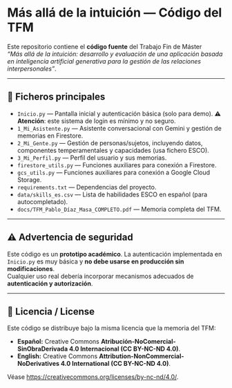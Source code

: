 # Más allá de la intuición — Código del TFM

Este repositorio contiene el **código fuente** del Trabajo Fin de Máster  
*“Más allá de la intuición: desarrollo y evaluación de una aplicación basada en inteligencia artificial generativa para la gestión de las relaciones interpersonales”*.

---

## 📂 Ficheros principales

- `Inicio.py` — Pantalla inicial y autenticación básica (solo para demo). **⚠️ Atención**: este sistema de login es mínimo y no seguro.  
- `1_Mi_Asistente.py` — Asistente conversacional con Gemini y gestión de memorias en Firestore.  
- `2_Mi_Gente.py` — Gestión de personas/sujetos, incluyendo datos, componentes temperamentales y capacidades (usa fichero ESCO).  
- `3_Mi_Perfil.py` — Perfil del usuario y sus memorias.  
- `firestore_utils.py` — Funciones auxiliares para conexión a Firestore.  
- `gcs_utils.py` — Funciones auxiliares para conexión a Google Cloud Storage.  
- `requirements.txt` — Dependencias del proyecto.  
- `data/skills_es.csv` — Lista de habilidades ESCO en español (para autocompletado).  
- `docs/TFM_Pablo_Díaz_Masa_COMPLETO.pdf` — Memoria completa del TFM.

---

## ⚠️ Advertencia de seguridad

Este código es un **prototipo académico**. La autenticación implementada en `Inicio.py` es muy básica y **no debe usarse en producción sin modificaciones**.  
Cualquier uso real debería incorporar mecanismos adecuados de **autenticación y autorización**.

---

## 🧾 Licencia / License

Este código se distribuye bajo la misma licencia que la memoria del TFM:

- **Español:** Creative Commons **Atribución-NoComercial-SinObraDerivada 4.0 Internacional (CC BY-NC-ND 4.0)**.  
- **English:** Creative Commons **Attribution-NonCommercial-NoDerivatives 4.0 International (CC BY-NC-ND 4.0)**.

Véase <https://creativecommons.org/licenses/by-nc-nd/4.0/>.

